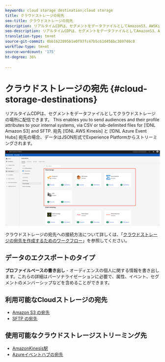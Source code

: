 ```yaml
---
keywords: cloud storage destination;cloud storage
title: クラウドストレージの宛先
seo-title: クラウドストレージの宛先
description: リアルタイムCDPは、セグメントをデータファイルとしてAmazonS3、AWSKinesis、Azureイベントハブ、またはSFTPクラウドストレージの場所に配信できます。
seo-description: リアルタイムCDPは、セグメントをデータファイルとしてAmazonS3、AWSKinesis、Azureイベントハブ、またはSFTPクラウドストレージの場所に配信できます。
translation-type: tm+mt
source-git-commit: 0bb1622895b1e0f97fc47b5c61d456bc369746c8
workflow-type: tm+mt
source-wordcount: '175'
ht-degree: 36%

---
```



# クラウドストレージの宛先 {#cloud-storage-destinations}

リアルタイムCDPは、セグメントをデータファイルとしてクラウドストレージの場所に配信できます。 This enables you to send audiences and their profile attributes to your internal systems, via CSV or tab-delimited files for [!DNL Amazon S3] and SFTP. 宛先 [!DNL AWS Kinesis] と [!DNL Azure Event Hubs] 宛先の場合、データはJSON形式でExperience Platformからストリーミングされます。

![Adobe Cloud のストレージの保存先](../../assets/catalog/cloud-storage/cloud-storage-destinations.png)

クラウドストレージの宛先への接続方法について詳しくは、「[クラウドストレージの宛先を作成するためのワークフロー](./workflow.md)」を参照してください。

## データのエクスポートのタイプ

**プロファイルベースの書き出し** - オーディエンスの個人に関する情報を書き出します。これらの詳細はパーソナライゼーションに必要で、属性、イベント、セグメントのメンバーシップなどを含めることができます。

## 利用可能なCloudストレージの宛先

- [Amazon S3 の宛先](./amazon-s3.md)
- [SFTP の宛先](./sftp.md)

## 使用可能なクラウドストレージストリーミング先

- [AmazonKinesis駅](./amazon-kinesis.md)
- [Azureイベントハブの宛先](./azure-event-hubs.md)